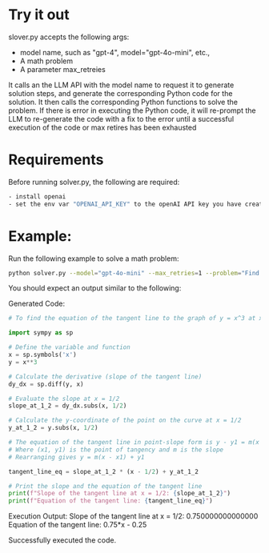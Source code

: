 # Try it out
slover.py accepts the following args:
- model name, such as "gpt-4", model="gpt-4o-mini", etc.,
- A math problem
- A parameter max_retreies 

It calls an the LLM API with the model name to request it to generate solution steps, and generate the corresponding 
Python code for the solution. It then calls the corresponding Python functions to solve the problem. 
If there is error in executing the Python code, it will re-prompt the LLM to re-generate the code with a 
fix to the error until a successful execution of the code or max retires has been exhausted

# Requirements
Before running solver.py, the following are required:
```bash
- install openai
- set the env var "OPENAI_API_KEY" to the openAI API key you have created
```
# Example:
Run the following example to solve a math problem:
```bash
python solver.py --model="gpt-4o-mini" --max_retries=1 --problem="Find the equation of the tangent line to the graph of y = x^3 at x = 1/2"
```
You should expect an output similar to the following:

Generated Code:

```Python
# To find the equation of the tangent line to the graph of y = x^3 at x = 1/2, we will first calculate the derivative to find the slope of the tangent line at that point.

import sympy as sp

# Define the variable and function
x = sp.symbols('x')
y = x**3

# Calculate the derivative (slope of the tangent line)
dy_dx = sp.diff(y, x)

# Evaluate the slope at x = 1/2
slope_at_1_2 = dy_dx.subs(x, 1/2)

# Calculate the y-coordinate of the point on the curve at x = 1/2
y_at_1_2 = y.subs(x, 1/2)

# The equation of the tangent line in point-slope form is y - y1 = m(x - x1)
# Where (x1, y1) is the point of tangency and m is the slope
# Rearranging gives y = m(x - x1) + y1

tangent_line_eq = slope_at_1_2 * (x - 1/2) + y_at_1_2

# Print the slope and the equation of the tangent line
print(f"Slope of the tangent line at x = 1/2: {slope_at_1_2}")
print(f"Equation of the tangent line: {tangent_line_eq}")
```


Execution Output:
 Slope of the tangent line at x = 1/2: 0.750000000000000
Equation of the tangent line: 0.75*x - 0.25

Successfully executed the code.


